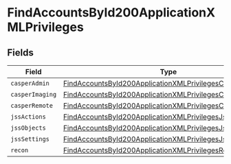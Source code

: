 # FindAccountsById200ApplicationXMLPrivileges


## Fields

| Field                                                                                                                                             | Type                                                                                                                                              | Required                                                                                                                                          | Description                                                                                                                                       |
| ------------------------------------------------------------------------------------------------------------------------------------------------- | ------------------------------------------------------------------------------------------------------------------------------------------------- | ------------------------------------------------------------------------------------------------------------------------------------------------- | ------------------------------------------------------------------------------------------------------------------------------------------------- |
| `casperAdmin`                                                                                                                                     | [FindAccountsById200ApplicationXMLPrivilegesCasperAdmin](../../models/operations/findaccountsbyid200applicationxmlprivilegescasperadmin.md)[]     | :heavy_minus_sign:                                                                                                                                | N/A                                                                                                                                               |
| `casperImaging`                                                                                                                                   | [FindAccountsById200ApplicationXMLPrivilegesCasperImaging](../../models/operations/findaccountsbyid200applicationxmlprivilegescasperimaging.md)[] | :heavy_minus_sign:                                                                                                                                | N/A                                                                                                                                               |
| `casperRemote`                                                                                                                                    | [FindAccountsById200ApplicationXMLPrivilegesCasperRemote](../../models/operations/findaccountsbyid200applicationxmlprivilegescasperremote.md)[]   | :heavy_minus_sign:                                                                                                                                | N/A                                                                                                                                               |
| `jssActions`                                                                                                                                      | [FindAccountsById200ApplicationXMLPrivilegesJssActions](../../models/operations/findaccountsbyid200applicationxmlprivilegesjssactions.md)[]       | :heavy_minus_sign:                                                                                                                                | N/A                                                                                                                                               |
| `jssObjects`                                                                                                                                      | [FindAccountsById200ApplicationXMLPrivilegesJssObjects](../../models/operations/findaccountsbyid200applicationxmlprivilegesjssobjects.md)[]       | :heavy_minus_sign:                                                                                                                                | N/A                                                                                                                                               |
| `jssSettings`                                                                                                                                     | [FindAccountsById200ApplicationXMLPrivilegesJssSettings](../../models/operations/findaccountsbyid200applicationxmlprivilegesjsssettings.md)[]     | :heavy_minus_sign:                                                                                                                                | N/A                                                                                                                                               |
| `recon`                                                                                                                                           | [FindAccountsById200ApplicationXMLPrivilegesRecon](../../models/operations/findaccountsbyid200applicationxmlprivilegesrecon.md)[]                 | :heavy_minus_sign:                                                                                                                                | N/A                                                                                                                                               |